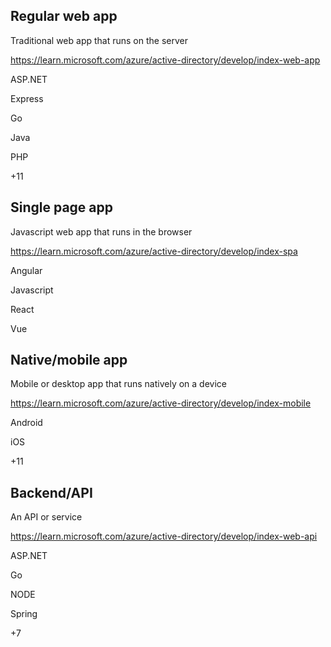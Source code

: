 ## Regular web app
Traditional web app that runs on the server

https://learn.microsoft.com/azure/active-directory/develop/index-web-app

ASP.NET

Express

Go

Java

PHP

+11

## Single page app
Javascript web app that runs in the browser

https://learn.microsoft.com/azure/active-directory/develop/index-spa

Angular

Javascript

React

Vue

## Native/mobile app
Mobile or desktop app that runs natively on a device

https://learn.microsoft.com/azure/active-directory/develop/index-mobile

Android

iOS

+11

## Backend/API
An API or service 

https://learn.microsoft.com/azure/active-directory/develop/index-web-api

ASP.NET

Go

NODE

Spring

+7